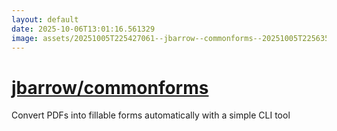 ```yaml
---
layout: default
date: 2025-10-06T13:01:16.561329
image: assets/20251005T225427061--jbarrow--commonforms--20251005T225635804--cropped.png
---
```


# [jbarrow/commonforms](https://github.com/jbarrow/commonforms)

Convert PDFs into fillable forms automatically with a simple CLI tool
